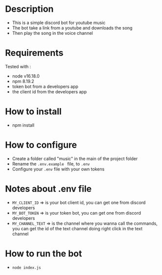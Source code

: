 # Description
- This is a simple discord bot for youtube music
- The bot take a link from a youtube and downloads the song
- Then play the song in the voice channel

# Requirements
Tested with :
- node v16.18.0
- npm 8.19.2
- token bot from a developers app
- the client id from the developers app

# How to install
- npm install

# How to configure
- Create a folder called "music" in the main of the project folder
- Rename the ``.env.example `` file, to `` .env ``
- Configure your `` .env `` file with your own tokens

# Notes about .env file
- ``MY_CLIENT_ID`` => is your bot client id, you can get one from discord developers
- ``MY_BOT_TOKEN`` => is your token bot, you can get one from discord developers
- ``MY_CHANNEL_TEXT`` => is the channel where you wanna call the commands, you can get the id of the text channel doing right click in the text channel

# How to run the bot
- `node index.js`